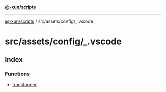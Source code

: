 [**@-xun/scripts**](../../../../README.md)

***

[@-xun/scripts](../../../../README.md) / src/assets/config/\_.vscode

# src/assets/config/\_.vscode

## Index

### Functions

- [transformer](functions/transformer.md)
